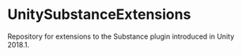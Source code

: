 # UnitySubstanceExtensions
Repository for extensions to the Substance plugin introduced in Unity 2018.1.
